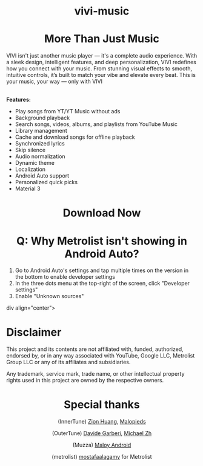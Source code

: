 <div align="center">
 <h1>vivi-music</h1>
<h1>More Than Just Music</h1>

</div>

VIVI isn't just another music player — it's a complete audio experience. With a sleek design, intelligent features, and deep personalization, VIVI redefines how you connect with your music. From stunning visual effects to smooth, intuitive controls, it’s built to match your vibe and elevate every beat. This is your music, your way — only with VIVI
</div>
<br><b>Features:</b>

- Play songs from YT/YT Music without ads
- Background playback
- Search songs, videos, albums, and playlists from YouTube Music
- Library management
- Cache and download songs for offline playback
- Synchronized lyrics
- Skip silence
- Audio normalization
- Dynamic theme
- Localization
- Android Auto support
- Personalized quick picks
- Material 3


<div align="center">
<h1>Download Now</h1>
</div>

<div align="center">
<h1> Q: Why Metrolist isn't showing in Android Auto? </h1>
</div>

1. Go to Android Auto's settings and tap multiple times on the version in the bottom to enable
   developer settings
2. In the three dots menu at the top-right of the screen, click "Developer settings"
3. Enable "Unknown sources"

div align="center">
<h1>Disclaimer</h1>
</div>

This project and its contents are not affiliated with, funded, authorized, endorsed by, or in any way associated with YouTube, Google LLC, Metrolist Group LLC or any of its affiliates and subsidiaries.

Any trademark, service mark, trade name, or other intellectual property rights used in this project are owned by the respective owners.

<div align="center">
<h1>Special thanks</h1>

(InnerTune)
[Zion Huang](https://github.com/z-huang),
[Malopieds](https://github.com/Malopieds)

(OuterTune)
[Davide Garberi](https://github.com/DD3Boh),
[Michael Zh](https://github.com/mikooomich)

(Muzza)
[Maloy Android](https://github.com/Maloy-Android)

(metrolist)
[mostafaalagamy](https://github.com/mostafaalagamy/Metrolist) for Metrolist
</div>
